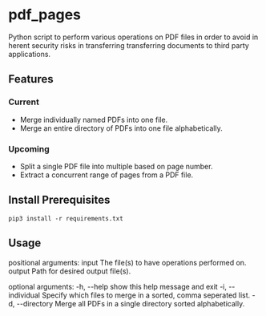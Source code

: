 # pdf_pages
Python script to perform various operations on PDF files in order to avoid in herent security risks in transferring transferring documents to third party applications.
## Features
### Current
- Merge individually named PDFs into one file.
- Merge an entire directory of PDFs into one file alphabetically.
### Upcoming
- Split a single PDF file into multiple based on page number.
- Extract a concurrent range of pages from a PDF file.
## Install Prerequisites
`pip3 install -r requirements.txt`
## Usage
positional arguments:
  input             The file(s) to have operations performed on.
  output            Path for desired output file(s).

optional arguments:
  -h, --help        show this help message and exit
  -i, --individual  Specify which files to merge in a sorted, comma seperated
                    list.
  -d, --directory   Merge all PDFs in a single directory sorted
                    alphabetically.